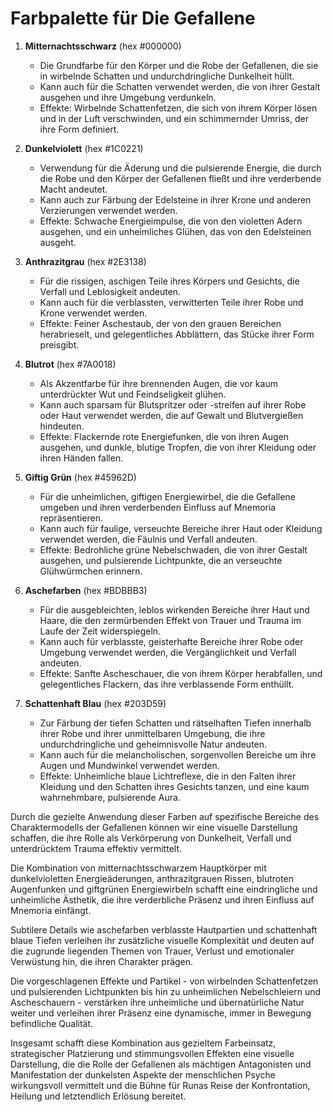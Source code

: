# Farbpalette für Die Gefallene

1. **Mitternachtsschwarz** (hex #000000)
   - Die Grundfarbe für den Körper und die Robe der Gefallenen, die sie in wirbelnde Schatten und undurchdringliche Dunkelheit hüllt.
   - Kann auch für die Schatten verwendet werden, die von ihrer Gestalt ausgehen und ihre Umgebung verdunkeln.
   - Effekte: Wirbelnde Schattenfetzen, die sich von ihrem Körper lösen und in der Luft verschwinden, und ein schimmernder Umriss, der ihre Form definiert.

2. **Dunkelviolett** (hex #1C0221)
   - Verwendung für die Äderung und die pulsierende Energie, die durch die Robe und den Körper der Gefallenen fließt und ihre verderbende Macht andeutet.
   - Kann auch zur Färbung der Edelsteine in ihrer Krone und anderen Verzierungen verwendet werden.
   - Effekte: Schwache Energieimpulse, die von den violetten Adern ausgehen, und ein unheimliches Glühen, das von den Edelsteinen ausgeht.

3. **Anthrazitgrau** (hex #2E3138)
   - Für die rissigen, aschigen Teile ihres Körpers und Gesichts, die Verfall und Leblosigkeit andeuten.
   - Kann auch für die verblassten, verwitterten Teile ihrer Robe und Krone verwendet werden.
   - Effekte: Feiner Aschestaub, der von den grauen Bereichen herabrieselt, und gelegentliches Abblättern, das Stücke ihrer Form preisgibt.

4. **Blutrot** (hex #7A0018)
   - Als Akzentfarbe für ihre brennenden Augen, die vor kaum unterdrückter Wut und Feindseligkeit glühen.
   - Kann auch sparsam für Blutspritzer oder -streifen auf ihrer Robe oder Haut verwendet werden, die auf Gewalt und Blutvergießen hindeuten.
   - Effekte: Flackernde rote Energiefunken, die von ihren Augen ausgehen, und dunkle, blutige Tropfen, die von ihrer Kleidung oder ihren Händen fallen.

5. **Giftig Grün** (hex #45962D)
   - Für die unheimlichen, giftigen Energiewirbel, die die Gefallene umgeben und ihren verderbenden Einfluss auf Mnemoria repräsentieren.
   - Kann auch für faulige, verseuchte Bereiche ihrer Haut oder Kleidung verwendet werden, die Fäulnis und Verfall andeuten.
   - Effekte: Bedrohliche grüne Nebelschwaden, die von ihrer Gestalt ausgehen, und pulsierende Lichtpunkte, die an verseuchte Glühwürmchen erinnern.

6. **Aschefarben** (hex #BDBBB3)
   - Für die ausgebleichten, leblos wirkenden Bereiche ihrer Haut und Haare, die den zermürbenden Effekt von Trauer und Trauma im Laufe der Zeit widerspiegeln.
   - Kann auch für verblasste, geisterhafte Bereiche ihrer Robe oder Umgebung verwendet werden, die Vergänglichkeit und Verfall andeuten.
   - Effekte: Sanfte Ascheschauer, die von ihrem Körper herabfallen, und gelegentliches Flackern, das ihre verblassende Form enthüllt.

7. **Schattenhaft Blau** (hex #203D59)
   - Zur Färbung der tiefen Schatten und rätselhaften Tiefen innerhalb ihrer Robe und ihrer unmittelbaren Umgebung, die ihre undurchdringliche und geheimnisvolle Natur andeuten.
   - Kann auch für die melancholischen, sorgenvollen Bereiche um ihre Augen und Mundwinkel verwendet werden.
   - Effekte: Unheimliche blaue Lichtreflexe, die in den Falten ihrer Kleidung und den Schatten ihres Gesichts tanzen, und eine kaum wahrnehmbare, pulsierende Aura.

Durch die gezielte Anwendung dieser Farben auf spezifische Bereiche des Charaktermodells der Gefallenen können wir eine visuelle Darstellung schaffen, die ihre Rolle als Verkörperung von Dunkelheit, Verfall und unterdrücktem Trauma effektiv vermittelt.

Die Kombination von mitternachtsschwarzem Hauptkörper mit dunkelvioletten Energieäderungen, anthrazitgrauen Rissen, blutroten Augenfunken und giftgrünen Energiewirbeln schafft eine eindringliche und unheimliche Ästhetik, die ihre verderbliche Präsenz und ihren Einfluss auf Mnemoria einfängt.

Subtilere Details wie aschefarben verblasste Hautpartien und schattenhaft blaue Tiefen verleihen ihr zusätzliche visuelle Komplexität und deuten auf die zugrunde liegenden Themen von Trauer, Verlust und emotionaler Verwüstung hin, die ihren Charakter prägen.

Die vorgeschlagenen Effekte und Partikel - von wirbelnden Schattenfetzen und pulsierenden Lichtpunkten bis hin zu unheimlichen Nebelschleiern und Ascheschauern - verstärken ihre unheimliche und übernatürliche Natur weiter und verleihen ihrer Präsenz eine dynamische, immer in Bewegung befindliche Qualität.

Insgesamt schafft diese Kombination aus gezieltem Farbeinsatz, strategischer Platzierung und stimmungsvollen Effekten eine visuelle Darstellung, die die Rolle der Gefallenen als mächtigen Antagonisten und Manifestation der dunkelsten Aspekte der menschlichen Psyche wirkungsvoll vermittelt und die Bühne für Runas Reise der Konfrontation, Heilung und letztendlich Erlösung bereitet.